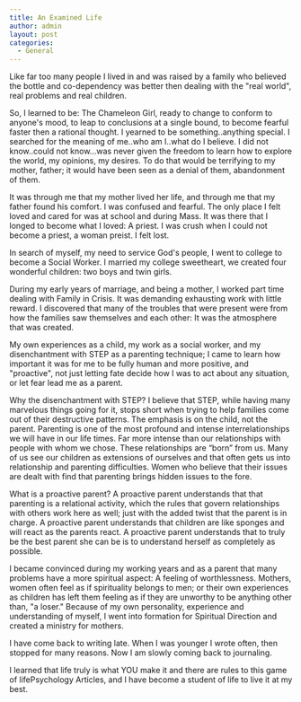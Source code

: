 ```yaml
---
title: An Examined Life
author: admin
layout: post
categories:
  - General
---
```

Like far too many people I lived in and was raised by a family who believed the bottle and co-dependency was better then dealing with the "real world", real problems and real children.

So, I learned to be: The Chameleon Girl, ready to change to conform to anyone's mood, to leap to conclusions at a single bound, to become fearful faster then a rational 
thought. I yearned to be something..anything special. I searched for the meaning of me..who am I..what do I believe. I did not know..could not know...was never given the freedom to learn how to explore the world, my opinions, my desires. To do that would be terrifying to my mother, father; it would have been seen as a denial of them, abandonment of them. 

It was through me that my mother lived her life, and through me that my father found his comfort. I was confused and fearful. The only place I felt loved and cared for was at school and during Mass. It was there that I longed to become what I loved: A priest. I was crush when I could not become a priest, a woman preist. I felt lost. 

In search of myself, my need to service God's people, I went to college to become a Social Worker. I married my college sweetheart, we created four wonderful children: two boys and twin girls.

During my early years of marriage, and being a mother, I worked part time dealing with Family in Crisis. It was demanding exhausting work with little reward. I discovered that many of the troubles that were present were from how the families saw themselves and each other: It was the atmosphere that was created.

My own experiences as a child, my work as a social worker, and my disenchantment with STEP as a parenting technique; I came to learn how important it was for me to be fully human and more positive, and "proactive", not just letting fate decide how I was to act about any situation, or let fear lead me as a parent.

Why the disenchantment with STEP? I believe that STEP, while having many marvelous things going for it, stops short when trying to help families come out of their destructive patterns. The emphasis is on the child, not the parent. Parenting is one of the most profound and intense interrelationships we will have in our life times. Far more intense than our relationships with people with whom we chose. These relationships are “born” from us. Many of us see our children as extensions of ourselves and that often gets us into relationship and parenting difficulties. Women who believe that their issues are dealt with find that parenting brings hidden issues to the fore. 

What is a proactive parent? A proactive parent understands that that parenting is a relational activity, which the rules that govern relationships with others work here as well; just with the added twist that the parent is in charge. A proactive parent understands that children are like sponges and will react as the parents react. A proactive parent understands that to truly be the best parent she can be is to understand herself as completely as possible.

I became convinced during my working years and as a parent that many problems have a more spiritual aspect: A feeling of worthlessness. Mothers, women often feel as if spirituality belongs to men; or their own experiences as children has left them feeling as if they are unworthy to be anything other than, "a loser." Because of my own personality, experience and understanding of myself, I went into formation for Spiritual Direction and created a ministry for mothers. 

I have come back to writing late. When I was younger I wrote often, then stopped for many reasons. Now I am slowly coming back to journaling. 

I learned that life truly is what YOU make it and there are rules to this game of lifePsychology Articles, and I have become a student of life to live it at my best.
